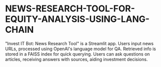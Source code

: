 # NEWS-RESEARCH-TOOL-FOR-EQUITY-ANALYSIS-USING-LANG-CHAIN
 "Invest IT Bot: News Research Tool" is a Streamlit app. Users input news URLs, processed using OpenAI's language model for QA. Retrieved info is stored in a FAISS index for quick querying. Users can ask questions on articles, receiving answers with sources, aiding investment decisions.
